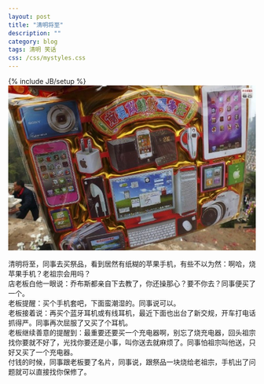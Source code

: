 ```yaml
---
layout: post
title: "清明将至"
description: ""
category: blog
tags: 清明 笑话
css: /css/mystyles.css
---
```

{% include JB/setup %}
![清明数码套装](/blog/image/qingmingjiangzhi.jpg)
<div id="yurenjie">
清明将至，同事去买祭品，看到居然有纸糊的苹果手机，有些不以为然：啊哈，烧苹果手机？老祖宗会用吗？
<br>
店老板白他一眼说：乔布斯都亲自下去教了，你还操那心？要不你去？同事便买了一个。
<br>
老板提醒：买个手机套吧，下面蛮潮湿的。同事说可以。
<br>
老板接着说：再买个蓝牙耳机或有线耳机，最近下面也出台了新交规，开车打电话抓得严。同事再次屈服了又买了个耳机。
<br>
老板继续善意的提醒到：最重要还要买一个充电器啊，别忘了烧充电器，回头祖宗找你要就不好了，光找你要还是小事，叫你送去就麻烦了。同事怕祖宗叫他送，只好又买了一个充电器。
<br>
付钱的时候，同事跟老板要了名片，同事说，跟祭品一块烧给老祖宗，手机出了问题就可以直接找你保修了。
</div>
